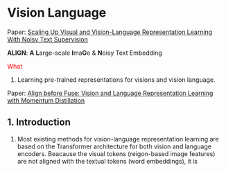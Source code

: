 # Vision Language


Paper: [Scaling Up Visual and Vision-Language Representation Learning With Noisy Text Supervision](https://arxiv.org/pdf/2102.05918.pdf)

**ALIGN**: **A** **L**arge-scale **I**ma**G**e & **N**oisy Text Embedding 

<span style="color:red">What</span>

1. Learning pre-trained representations for visions and vision language.



Paper: [Align before Fuse: Vision and Language Representation Learning with Momentum Distillation](https://browse.arxiv.org/pdf/2107.07651.pdf)

## 1. Introduction

1. Most existing methods for vision-language representation learning are based on the Transformer architecture for both vision and language encoders. Beacause the visual tokens (reigon-based image features) are not aligned with the textual tokens (word embeddings), it is 